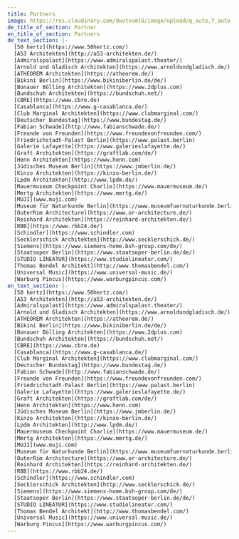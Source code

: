 ```yaml
---
title: Partners
image: https://res.cloudinary.com/dwvtvuml8/image/upload/q_auto,f_auto,dpr_auto/v1584973021/perfekter-Einbauschrank-nach-mass-schwarz-hochwertig_sypj1m.jpg
de_title_of_section: Partner
en_title_of_section: Partners
de_text_section: |-
  [50 hertz](https://www.50hertz.com/)
  [A53 Architekten](http://a53-architekten.de/)
  [Admiralspalast](https://www.admiralspalast.theater/)
  [Arnold und Gladisch Architekten](https://www.arnoldundgladisch.de/)
  [ATHEOREM Architekten](https://atheorem.de/)
  [Bikini Berlin](https://www.bikiniberlin.de/de/)
  [Bonauer Bölling Architekten](https://www.2dplus.com)
  [Bundschuh Architekten](https://bundschuh.net/)
  [CBRE](https://www.cbre.de)
  [Casablanca](https://www.g-casablanca.de/)
  [Club Marginal Architekten](https://www.clubmarginal.com/)
  [Deutscher Bundestag](https://www.bundestag.de/)
  [Fabian Schwade](http://www.fabianschwade.de/)
  [Freunde von Freunden](https://www.freundevonfreunden.com/)
  [Friedrichstadt-Palast Berlin](https://www.palast.berlin)
  [Galerie Lafayette](https://www.galerieslafayette.de/)
  [Graft Architekten](https://graftlab.com/de/)
  [Henn Architekten](https://www.henn.com)
  [Jüdisches Museum Berlin](https://www.jmberlin.de/)
  [Kinzo Architekten](https://kinzo-berlin.de/)
  [Lpdm Architekten](http://www.lpdm.de/)
  [Mauermuseum Checkpoint Charlie](https://www.mauermuseum.de/)
  [Mmrtg Architekten](https://www.mmrtg.de/)
  [MUJI](www.muji.com)
  [Museum für Naturkunde Berlin](https://www.museumfuernaturkunde.berlin/)
  [OuterRim Architecture](https://www.or-architecture.de/)
  [Reinhard Architekten](https://reinhard-architekten.de/)
  [RBB](https://www.rbb24.de/)
  [Schindler](https://www.schindler.com)
  [Secklerschick Architekten](http://www.secklerschick.de/)
  [Siemens](https://www.siemens-home.bsh-group.com/de/)
  [Staatsoper Berlin](https://www.staatsoper-berlin.de/de/)
  [STUDIO LINEATUR](https://www.studiolineatur.com/)
  [Thomas Bendel Architekt](http://www.thomasbendel.com/)
  [Universal Music](https://www.universal-music.de/)
  [Warburg Pincus](https://www.warburgpincus.com/)
en_text_section: |-
  [50 hertz](https://www.50hertz.com/)
  [A53 Architekten](http://a53-architekten.de/)
  [Admiralspalast](https://www.admiralspalast.theater/)
  [Arnold und Gladisch Architekten](https://www.arnoldundgladisch.de/)
  [ATHEOREM Architekten](https://atheorem.de/)
  [Bikini Berlin](https://www.bikiniberlin.de/de/)
  [Bonauer Bölling Architekten](https://www.2dplus.com)
  [Bundschuh Architekten](https://bundschuh.net/)
  [CBRE](https://www.cbre.de)
  [Casablanca](https://www.g-casablanca.de/)
  [Club Marginal Architekten](https://www.clubmarginal.com/)
  [Deutscher Bundestag](https://www.bundestag.de/)
  [Fabian Schwade](http://www.fabianschwade.de/)
  [Freunde von Freunden](https://www.freundevonfreunden.com/)
  [Friedrichstadt-Palast Berlin](https://www.palast.berlin)
  [Galerie Lafayette](https://www.galerieslafayette.de/)
  [Graft Architekten](https://graftlab.com/de/)
  [Henn Architekten](https://www.henn.com)
  [Jüdisches Museum Berlin](https://www.jmberlin.de/)
  [Kinzo Architekten](https://kinzo-berlin.de/)
  [Lpdm Architekten](http://www.lpdm.de/)
  [Mauermuseum Checkpoint Charlie](https://www.mauermuseum.de/)
  [Mmrtg Architekten](https://www.mmrtg.de/)
  [MUJI](www.muji.com)
  [Museum für Naturkunde Berlin](https://www.museumfuernaturkunde.berlin/)
  [OuterRim Architecture](https://www.or-architecture.de/)
  [Reinhard Architekten](https://reinhard-architekten.de/)
  [RBB](https://www.rbb24.de/)
  [Schindler](https://www.schindler.com)
  [Secklerschick Architekten](http://www.secklerschick.de/)
  [Siemens](https://www.siemens-home.bsh-group.com/de/)
  [Staatsoper Berlin](https://www.staatsoper-berlin.de/de/)
  [STUDIO LINEATUR](https://www.studiolineatur.com/)
  [Thomas Bendel Architekt](http://www.thomasbendel.com/)
  [Universal Music](https://www.universal-music.de/)
  [Warburg Pincus](https://www.warburgpincus.com/)
---
```

